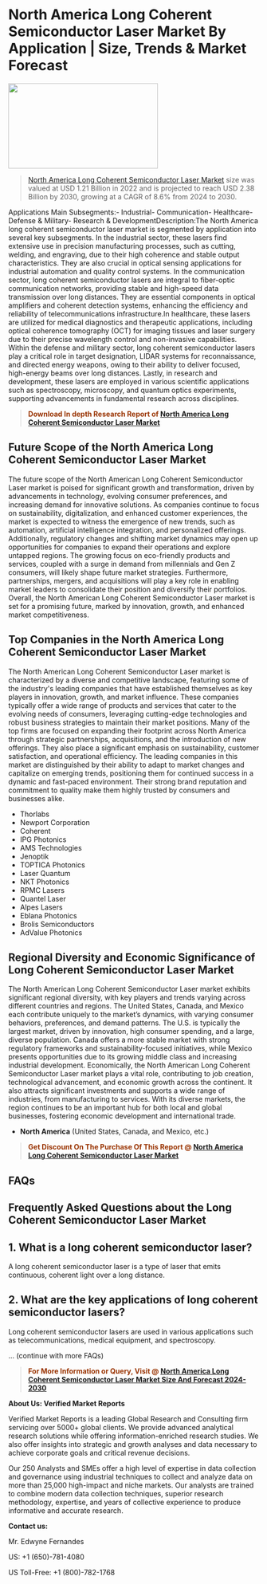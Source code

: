 <p><h1>North America Long Coherent Semiconductor Laser Market By Application | Size, Trends & Market Forecast</h1><p><img class="aligncenter size-medium wp-image-105565" src="https://ffe5etoiles.com/wp-content/uploads/2025/01/MST7-300x171.png" alt="" width="300" height="171" /></p><blockquote><p><a href="https://www.verifiedmarketreports.com/download-sample/?rid=447130&utm_source=Github-NA&utm_medium=351" target="_blank">North America Long Coherent Semiconductor Laser Market</a> size was valued at USD 1.21 Billion in 2022 and is projected to reach USD 2.38 Billion by 2030, growing at a CAGR of 8.6% from 2024 to 2030.</p></blockquote>Applications Main Subsegments:- Industrial- Communication- Healthcare- Defense & Military- Research & DevelopmentDescription:The North America long coherent semiconductor laser market is segmented by application into several key subsegments. In the industrial sector, these lasers find extensive use in precision manufacturing processes, such as cutting, welding, and engraving, due to their high coherence and stable output characteristics. They are also crucial in optical sensing applications for industrial automation and quality control systems. In the communication sector, long coherent semiconductor lasers are integral to fiber-optic communication networks, providing stable and high-speed data transmission over long distances. They are essential components in optical amplifiers and coherent detection systems, enhancing the efficiency and reliability of telecommunications infrastructure.In healthcare, these lasers are utilized for medical diagnostics and therapeutic applications, including optical coherence tomography (OCT) for imaging tissues and laser surgery due to their precise wavelength control and non-invasive capabilities. Within the defense and military sector, long coherent semiconductor lasers play a critical role in target designation, LIDAR systems for reconnaissance, and directed energy weapons, owing to their ability to deliver focused, high-energy beams over long distances. Lastly, in research and development, these lasers are employed in various scientific applications such as spectroscopy, microscopy, and quantum optics experiments, supporting advancements in fundamental research across disciplines.</p><blockquote><p><span style="color: #993300;"><strong>Download In depth Research Report of <a href="https://www.verifiedmarketreports.com/download-sample/?rid=447130&utm_source=Github-NA&utm_medium=351">North America Long Coherent Semiconductor Laser Market</a></strong></span></p></blockquote><h2>Future Scope of the North America Long Coherent Semiconductor Laser Market</h2><p>The future scope of the North American Long Coherent Semiconductor Laser market is poised for significant growth and transformation, driven by advancements in technology, evolving consumer preferences, and increasing demand for innovative solutions. As companies continue to focus on sustainability, digitalization, and enhanced customer experiences, the market is expected to witness the emergence of new trends, such as automation, artificial intelligence integration, and personalized offerings. Additionally, regulatory changes and shifting market dynamics may open up opportunities for companies to expand their operations and explore untapped regions. The growing focus on eco-friendly products and services, coupled with a surge in demand from millennials and Gen Z consumers, will likely shape future market strategies. Furthermore, partnerships, mergers, and acquisitions will play a key role in enabling market leaders to consolidate their position and diversify their portfolios. Overall, the North American Long Coherent Semiconductor Laser market is set for a promising future, marked by innovation, growth, and enhanced market competitiveness.</p><h2>Top Companies in the North America Long Coherent Semiconductor Laser Market</h2><p>The North American Long Coherent Semiconductor Laser market is characterized by a diverse and competitive landscape, featuring some of the industry's leading companies that have established themselves as key players in innovation, growth, and market influence. These companies typically offer a wide range of products and services that cater to the evolving needs of consumers, leveraging cutting-edge technologies and robust business strategies to maintain their market positions. Many of the top firms are focused on expanding their footprint across North America through strategic partnerships, acquisitions, and the introduction of new offerings. They also place a significant emphasis on sustainability, customer satisfaction, and operational efficiency. The leading companies in this market are distinguished by their ability to adapt to market changes and capitalize on emerging trends, positioning them for continued success in a dynamic and fast-paced environment. Their strong brand reputation and commitment to quality make them highly trusted by consumers and businesses alike.</p><p><ul><li>Thorlabs </li><li> Newport Corporation </li><li> Coherent </li><li> IPG Photonics </li><li> AMS Technologies </li><li> Jenoptik </li><li> TOPTICA Photonics </li><li> Laser Quantum </li><li> NKT Photonics </li><li> RPMC Lasers </li><li> Quantel Laser </li><li> Alpes Lasers </li><li> Eblana Photonics </li><li> Brolis Semiconductors </li><li> AdValue Photonics</li></ul></p><h2>Regional Diversity and Economic Significance of Long Coherent Semiconductor Laser Market</h2><p>The North American Long Coherent Semiconductor Laser market exhibits significant regional diversity, with key players and trends varying across different countries and regions. The United States, Canada, and Mexico each contribute uniquely to the market’s dynamics, with varying consumer behaviors, preferences, and demand patterns. The U.S. is typically the largest market, driven by innovation, high consumer spending, and a large, diverse population. Canada offers a more stable market with strong regulatory frameworks and sustainability-focused initiatives, while Mexico presents opportunities due to its growing middle class and increasing industrial development. Economically, the North American Long Coherent Semiconductor Laser market plays a vital role, contributing to job creation, technological advancement, and economic growth across the continent. It also attracts significant investments and supports a wide range of industries, from manufacturing to services. With its diverse markets, the region continues to be an important hub for both local and global businesses, fostering economic development and international trade.</p><ul> <li><strong>North America</strong> (United States, Canada, and Mexico, etc.)</li></ul><blockquote><p><span style="color: #993300;"><strong>Get Discount On The Purchase Of This Report @ <a href="https://www.verifiedmarketreports.com/ask-for-discount/?rid=447130&utm_source=Github-NA&utm_medium=351">North America Long Coherent Semiconductor Laser Market</a></strong></span></p></blockquote><h2>FAQs</h2><p><h2>Frequently Asked Questions about the Long Coherent Semiconductor Laser Market</h1><h2>1. What is a long coherent semiconductor laser?</div><div></h2><p>A long coherent semiconductor laser is a type of laser that emits continuous, coherent light over a long distance.</p><h2>2. What are the key applications of long coherent semiconductor lasers?</div><div></h2><p>Long coherent semiconductor lasers are used in various applications such as telecommunications, medical equipment, and spectroscopy.</p>... (continue with more FAQs)</body></html></p><blockquote><p><span style="color: #993300;"><strong>For More Information or Query, Visit @ <a href="https://www.verifiedmarketreports.com/product/long-coherent-semiconductor-laser-market/">North America Long Coherent Semiconductor Laser Market Size And Forecast 2024-2030</a></strong></span></p></blockquote><p><strong>About Us: Verified Market Reports</strong></p><p>Verified Market Reports is a leading Global Research and Consulting firm servicing over 5000+ global clients. We provide advanced analytical research solutions while offering information-enriched research studies. We also offer insights into strategic and growth analyses and data necessary to achieve corporate goals and critical revenue decisions.</p><p>Our 250 Analysts and SMEs offer a high level of expertise in data collection and governance using industrial techniques to collect and analyze data on more than 25,000 high-impact and niche markets. Our analysts are trained to combine modern data collection techniques, superior research methodology, expertise, and years of collective experience to produce informative and accurate research.</p><p><strong>Contact us:</strong></p><p>Mr. Edwyne Fernandes</p><p>US: +1 (650)-781-4080</p><p>US Toll-Free: +1 (800)-782-1768</p>
